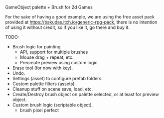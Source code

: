 GameObject palette + Brush for 2d Games

For the sake of having a good example, we are using the free asset pack provided at https://bakudas.itch.io/generic-rpg-pack, there is no intention of using it without credit, so if you like it, go there and buy it.

TODO:

* Brush logic for painting
  - API, support for multiple brushes
  - Mouse drag + repeat, etc.
  - Precreate preview using custom logic
* Erase tool (for now with key).
* Undo.
* Settings (asset) to configure prefab folders.
* Custom palette filters (assets).
* Cleanup stuff on scene save, load, etc.
* Create/Destroy brush object on palette selected, or at least for preview object.
* Custom brush logic (scriptable object).
  - brush pixel perfect